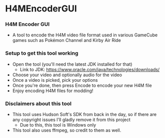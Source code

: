 # H4MEncoderGUI

### H4M Encoder GUI
* A tool to encode the H4M video file format used in various GameCube games such as Pokémon Channel and Kirby Air Ride

### Setup to get this tool working
* Open the tool (you'll need the latest JDK installed for that)
    * Link to JDK: https://www.oracle.com/java/technologies/downloads/
* Choose your video and optionally audio for the video
* Once a video is picked, pick your options
* Once you're done, then press Encode to encode your new H4M file
* Enjoy encoding H4M files for modding!

### Disclaimers about this tool
* This tool uses Hudson Soft's SDK from back in the day, so if there are any copyright issues I'll gladly remove it from this project
  * Due to this, this tool is Windows only
* This tool also uses ffmpeg, so credit to them as well.